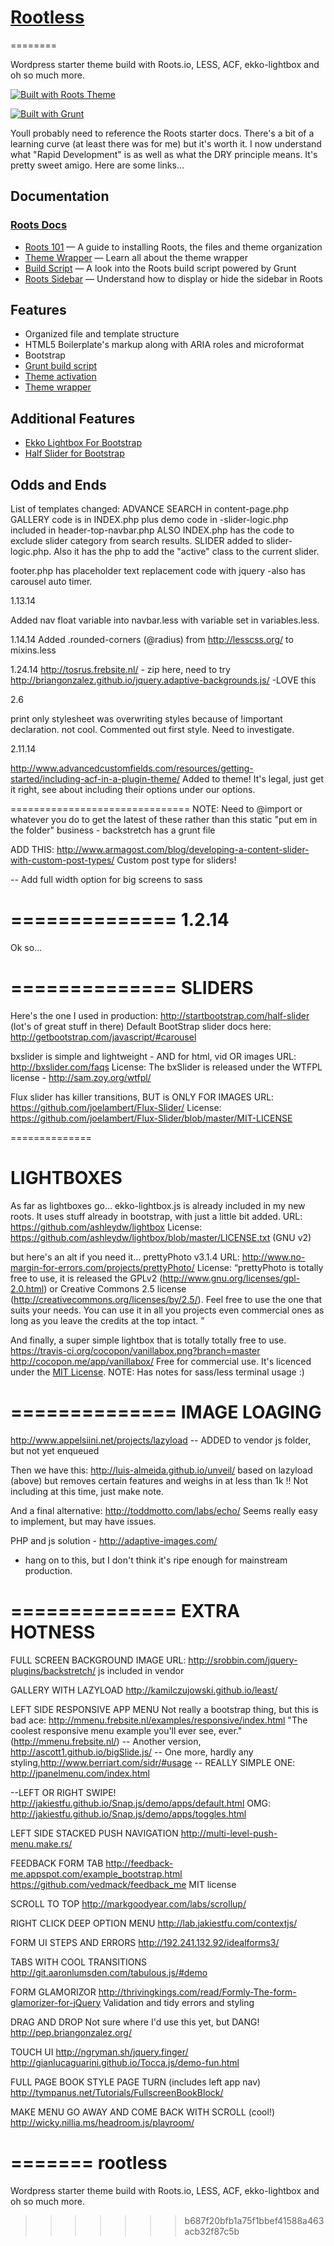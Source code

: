 # [Rootless](http://devcabin.com/rootless)
========

Wordpress starter theme build with Roots.io, LESS, ACF, ekko-lightbox and oh so much more. 

[![Built with Roots Theme](http://devcabin.com/roots.png)](http://roots.io/)

[![Built with Grunt](https://cdn.gruntjs.com/builtwith.png)](http://gruntjs.com/)

Youll probably need to reference the Roots starter docs. There's a bit of a learning curve (at least there was for me) but it's worth it. I now understand what "Rapid Development" is as well as what the DRY principle means. It's pretty sweet amigo. Here are some links...

## Documentation

### [Roots Docs](http://roots.io/docs/)

* [Roots 101](http://roots.io/roots-101/) — A guide to installing Roots, the files and theme organization
* [Theme Wrapper](http://roots.io/an-introduction-to-the-roots-theme-wrapper/) — Learn all about the theme wrapper
* [Build Script](http://roots.io/using-grunt-for-wordpress-theme-development/) — A look into the Roots build script powered by Grunt
* [Roots Sidebar](http://roots.io/the-roots-sidebar/) — Understand how to display or hide the sidebar in Roots

## Features

* Organized file and template structure
* HTML5 Boilerplate's markup along with ARIA roles and microformat
* Bootstrap
* [Grunt build script](http://roots.io/using-grunt-for-wordpress-theme-development/)
* [Theme activation](http://roots.io/roots-101/#theme-activation)
* [Theme wrapper](http://roots.io/an-introduction-to-the-roots-theme-wrapper/)

## Additional Features

* [Ekko Lightbox For Bootstrap](https://github.com/ashleydw/lightbox)
* [Half Slider for Bootstrap](http://startbootstrap.com/half-slider)

## Odds and Ends

List of templates changed:
ADVANCE SEARCH in content-page.php
GALLERY code is in INDEX.php plus demo code in 
-slider-logic.php included in header-top-navbar.php
ALSO INDEX.php has the code to exclude slider category from search 
results.
SLIDER added to slider-logic.php. Also it has the php to add the 
"active" class to the current slider.

footer.php has placeholder text replacement code with jquery
-also has carousel auto timer. 

1.13.14

Added nav float variable into navbar.less with variable set in variables.less.

1.14.14
Added .rounded-corners (@radius) from http://lesscss.org/ to mixins.less

1.24.14
http://tosrus.frebsite.nl/ - zip here, need to try
http://briangonzalez.github.io/jquery.adaptive-backgrounds.js/ 
-LOVE this

2.6

print only stylesheet was overwriting styles because of !important declaration.
not cool. Commented out first style. Need to investigate.

2.11.14

http://www.advancedcustomfields.com/resources/getting-started/including-acf-in-a-plugin-theme/
Added to theme! It's legal, just get it right, see about including their 
options under our options.


===============================
NOTE: Need to @import or whatever you do to get the latest of these rather than
this static "put em in the folder" business - backstretch has a grunt file

ADD THIS: http://www.armagost.com/blog/developing-a-content-slider-with-custom-post-types/
Custom post type for sliders!

-- Add full width option for big screens to sass

==============
1.2.14
==============
Ok so...

==============
SLIDERS
==============

Here's the one I used in production: http://startbootstrap.com/half-slider 
(lot's of great stuff in there)
Default BootStrap slider docs here: http://getbootstrap.com/javascript/#carousel

bxslider is simple and lightweight - AND for html, vid OR images
URL: http://bxslider.com/faqs
License: The bxSlider is released under the WTFPL license - http://sam.zoy.org/wtfpl/ 

Flux slider has killer transitions, BUT is ONLY FOR IMAGES
URL: https://github.com/joelambert/Flux-Slider/
License: https://github.com/joelambert/Flux-Slider/blob/master/MIT-LICENSE

==============

LIGHTBOXES
==============

As far as lightboxes go...
ekko-lightbox.js is already included in my new roots. It uses stuff already in bootstrap, 
with just a little bit added.
URL: https://github.com/ashleydw/lightbox
License: https://github.com/ashleydw/lightbox/blob/master/LICENSE.txt (GNU v2)

but here's an alt if you need it...
prettyPhoto v3.1.4
URL: http://www.no-margin-for-errors.com/projects/prettyPhoto/
License: “prettyPhoto is totally free to use, it is released the GPLv2 (http://www.gnu.org/licenses/gpl-2.0.html) or Creative Commons 2.5 license (http://creativecommons.org/licenses/by/2.5/). Feel free to use the one that suits your needs. You can use it in all you projects even commercial ones as long as you leave the credits at the top intact. ”

And finally, a super simple lightbox that is totally totally free to use.
https://travis-ci.org/cocopon/vanillabox.png?branch=master
http://cocopon.me/app/vanillabox/
Free for commercial use.
  It's licenced under the [MIT License](http://opensource.org/licenses/MIT).
NOTE: Has notes for sass/less terminal usage :)

==============
IMAGE LOAGING
==============
http://www.appelsiini.net/projects/lazyload 
-- ADDED to vendor js folder, but not yet enqueued

Then we have this: http://luis-almeida.github.io/unveil/
based on lazyload (above) but removes certain features and weighs
in at less than 1k !!
Not including at this time, just make note. 

And a final alternative: 
http://toddmotto.com/labs/echo/
Seems really easy to implement, but may have issues. 

PHP and js solution - 
http://adaptive-images.com/
- hang on to this, but I don't think it's ripe enough for mainstream production.

==============
EXTRA HOTNESS
==============

FULL SCREEN BACKGROUND IMAGE
URL: http://srobbin.com/jquery-plugins/backstretch/
js included in vendor


GALLERY WITH LAZYLOAD
http://kamilczujowski.github.io/least/


LEFT SIDE RESPONSIVE APP MENU
Not really a bootstrap thing, but this is bad ace: 
http://mmenu.frebsite.nl/examples/responsive/index.html
"The coolest responsive menu example you'll ever see, ever."
(http://mmenu.frebsite.nl/)
-- Another version, http://ascott1.github.io/bigSlide.js/
-- One more, hardly any styling,http://www.berriart.com/sidr/#usage
-- REALLY SIMPLE ONE: http://jpanelmenu.com/index.html

--LEFT OR RIGHT SWIPE! http://jakiestfu.github.io/Snap.js/demo/apps/default.html
OMG: http://jakiestfu.github.io/Snap.js/demo/apps/toggles.html

LEFT SIDE STACKED PUSH NAVIGATION
http://multi-level-push-menu.make.rs/

FEEDBACK FORM TAB
http://feedback-me.appspot.com/example_bootstrap.html
https://github.com/vedmack/feedback_me
MIT license

SCROLL TO TOP
http://markgoodyear.com/labs/scrollup/

RIGHT CLICK DEEP OPTION MENU
http://lab.jakiestfu.com/contextjs/

FORM UI STEPS AND ERRORS
http://192.241.132.92/idealforms3/

TABS WITH COOL TRANSITIONS
http://git.aaronlumsden.com/tabulous.js/#demo

FORM GLAMORIZOR
http://thrivingkings.com/read/Formly-The-form-glamorizer-for-jQuery
Validation and tidy errors and styling

DRAG AND DROP
Not sure where I'd use this yet, but DANG!
http://pep.briangonzalez.org/

TOUCH UI
http://ngryman.sh/jquery.finger/
http://gianlucaguarini.github.io/Tocca.js/demo-fun.html

FULL PAGE BOOK STYLE PAGE TURN (includes left app nav)
http://tympanus.net/Tutorials/FullscreenBookBlock/

MAKE MENU GO AWAY AND COME BACK WITH SCROLL (cool!)
http://wicky.nillia.ms/headroom.js/playroom/



=======
rootless
========

Wordpress starter theme build with Roots.io, LESS, ACF, ekko-lightbox and oh so much more. 
>>>>>>> b687f20bfb1a75f1bbef41588a463acb32f87c5b

